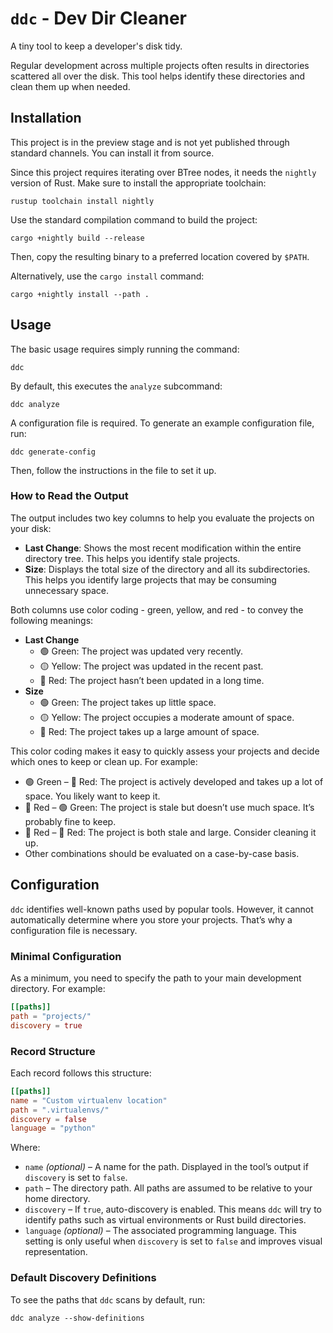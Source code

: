 # `ddc` - Dev Dir Cleaner

A tiny tool to keep a developer's disk tidy.

Regular development across multiple projects often results in directories scattered all over the disk. This tool helps identify these directories and clean them up when needed.

## Installation

This project is in the preview stage and is not yet published through standard channels. You can install it from source.

Since this project requires iterating over BTree nodes, it needs the `nightly` version of Rust. Make sure to install the appropriate toolchain:

```shell
rustup toolchain install nightly
```

Use the standard compilation command to build the project:

```shell
cargo +nightly build --release
```

Then, copy the resulting binary to a preferred location covered by `$PATH`.

Alternatively, use the `cargo install` command:

```shell
cargo +nightly install --path .
```

## Usage

The basic usage requires simply running the command:

```shell
ddc
```

By default, this executes the `analyze` subcommand:

```shell
ddc analyze
```

A configuration file is required. To generate an example configuration file, run:

```shell
ddc generate-config
```

Then, follow the instructions in the file to set it up.

### How to Read the Output
The output includes two key columns to help you evaluate the projects on your disk:
- **Last Change**: Shows the most recent modification within the entire directory tree. This helps you identify stale projects.
- **Size**: Displays the total size of the directory and all its subdirectories. This helps you identify large projects that may be consuming unnecessary space.

Both columns use color coding - green, yellow, and red - to convey the following meanings:
- **Last Change**
  - 🟢 Green: The project was updated very recently.
  - 🟡 Yellow: The project was updated in the recent past.
  - 🔴 Red: The project hasn’t been updated in a long time.
- **Size**
  - 🟢 Green: The project takes up little space.
  - 🟡 Yellow: The project occupies a moderate amount of space.
  - 🔴 Red: The project takes up a large amount of space.

This color coding makes it easy to quickly assess your projects and decide which ones to keep or clean up. For example:
- 🟢 Green – 🔴 Red: The project is actively developed and takes up a lot of space. You likely want to keep it.
- 🔴 Red – 🟢 Green: The project is stale but doesn’t use much space. It’s probably fine to keep.
- 🔴 Red – 🔴 Red: The project is both stale and large. Consider cleaning it up.
- Other combinations should be evaluated on a case-by-case basis.

## Configuration

`ddc` identifies well-known paths used by popular tools. However, it cannot automatically determine where you store your projects. That’s why a configuration file is necessary.

### Minimal Configuration

As a minimum, you need to specify the path to your main development directory. For example:

```toml
[[paths]]
path = "projects/"
discovery = true
```

### Record Structure

Each record follows this structure:

```toml
[[paths]]
name = "Custom virtualenv location"
path = ".virtualenvs/"
discovery = false
language = "python"
```

Where:

- `name` *(optional)* – A name for the path. Displayed in the tool’s output if `discovery` is set to `false`.
- `path` – The directory path. All paths are assumed to be relative to your home directory.
- `discovery` – If `true`, auto-discovery is enabled. This means `ddc` will try to identify paths such as virtual environments or Rust build directories.
- `language` *(optional)* – The associated programming language. This setting is only useful when `discovery` is set to `false` and improves visual representation.

### Default Discovery Definitions

To see the paths that `ddc` scans by default, run:

```shell
ddc analyze --show-definitions
```
